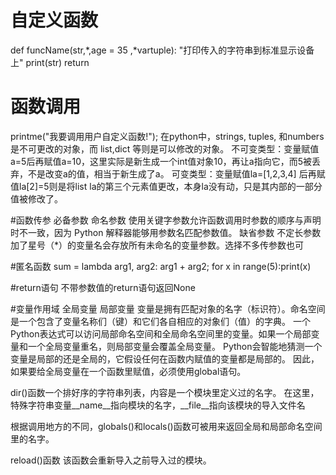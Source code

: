 # 自定义函数
def funcName(str,*,age = 35 ,*vartuple):
   "打印传入的字符串到标准显示设备上"
   print(str)
   return
   
# 函数调用
printme("我要调用用户自定义函数!");
在python中，strings, tuples, 和numbers是不可更改的对象，而 list,dict 等则是可以修改的对象。
不可变类型：变量赋值a=5后再赋值a=10，这里实际是新生成一个int值对象10，再让a指向它，而5被丢弃，不是改变a的值，相当于新生成了a。
可变类型：变量赋值la=[1,2,3,4] 后再赋值la[2]=5则是将list la的第三个元素值更改，本身la没有动，只是其内部的一部分值被修改了。

#函数传参
必备参数
命名参数 使用关键字参数允许函数调用时参数的顺序与声明时不一致，因为 Python 解释器能够用参数名匹配参数值。
缺省参数
不定长参数 加了星号（*）的变量名会存放所有未命名的变量参数。选择不多传参数也可

#匿名函数
sum = lambda arg1, arg2: arg1 + arg2;
for x in range(5):print(x)

#return语句
不带参数值的return语句返回None

#变量作用域
全局变量
局部变量
变量是拥有匹配对象的名字（标识符）。命名空间是一个包含了变量名称们（键）和它们各自相应的对象们（值）的字典。
一个Python表达式可以访问局部命名空间和全局命名空间里的变量。如果一个局部变量和一个全局变量重名，则局部变量会覆盖全局变量。
Python会智能地猜测一个变量是局部的还是全局的，它假设任何在函数内赋值的变量都是局部的。
因此，如果要给全局变量在一个函数里赋值，必须使用global语句。

dir()函数一个排好序的字符串列表，内容是一个模块里定义过的名字。
在这里，特殊字符串变量__name__指向模块的名字，__file__指向该模块的导入文件名

根据调用地方的不同，globals()和locals()函数可被用来返回全局和局部命名空间里的名字。

reload()函数
该函数会重新导入之前导入过的模块。

